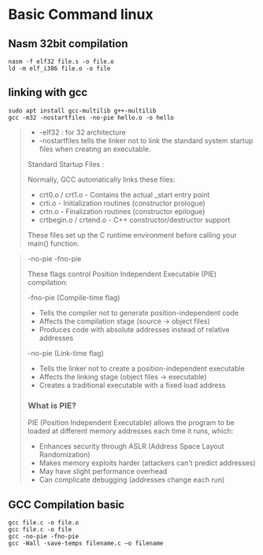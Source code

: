 # Basic Command linux

## Nasm 32bit compilation
```
nasm -f elf32 file.s -o file.o
ld -m elf_i386 file.o -o file
```
## linking with gcc
```
sudo apt install gcc-multilib g++-multilib
gcc -m32 -nostartfiles -no-pie hello.o -o hello
```
> - -elf32 : for 32 architecture
> - -nostartfiles tells the linker not to link the standard system startup files when creating an executable.
> 
> Standard Startup Files :
> 
> Normally, GCC automatically links these files:
> - crt0.o / crt1.o - Contains the actual _start entry point
> - crti.o - Initialization routines (constructor prologue)
> - crtn.o - Finalization routines (constructor epilogue)
> - crtbegin.o / crtend.o - C++ constructor/destructor support
>
> These files set up the C runtime environment before calling your main() function.


> -no-pie -fno-pie 
> 
> These flags control Position Independent Executable (PIE) compilation:
> 
> -fno-pie (Compile-time flag)
> 
> - Tells the compiler not to generate position-independent code
> - Affects the compilation stage (source → object files)
> - Produces code with absolute addresses instead of relative addresses
> 
> -no-pie (Link-time flag)
> 
> - Tells the linker not to create a position-independent executable
> - Affects the linking stage (object files → executable)
> - Creates a traditional executable with a fixed load address
> 
> ### What is PIE?
> PIE (Position Independent Executable) allows the program to be loaded at different memory addresses each time it runs, which:
> 
> - Enhances security through ASLR (Address Space Layout Randomization)
> - Makes memory exploits harder (attackers can't predict addresses)
> - May have slight performance overhead
> - Can complicate debugging (addresses change each run)

## GCC Compilation basic
```
gcc file.c -o file.o
gcc file.c -o file
gcc -no-pie -fno-pie
gcc -Wall -save-temps filename.c –o filename
```

